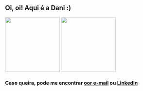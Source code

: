<h2>Oi, oi! Aqui é a Dani :)</h2>


<div>
  <img height="180em" src="https://github-readme-stats.vercel.app/api?username=DanieleKaroline&show_icons=true&theme=tokyonight&include_all_commits=true&count_private=true"/>
  <img height="180em" src="https://github-readme-stats.vercel.app/api/top-langs/?username=DanieleKaroline&layout=compact&langs_count=7&theme=tokyonight"/>
</div>

<h3>Caso queira, pode me encontrar 
<a href="mailto:carvalho.danielekr@gmail.com" target="_blanc">oor e-mail</a> ou
<a href="https://www.linkedin.com/in/daniele-karoline-carvalho-rosa-8a89a61b0/" target="_blanc"> LinkedIn</a></h3>
<br><br><br>
